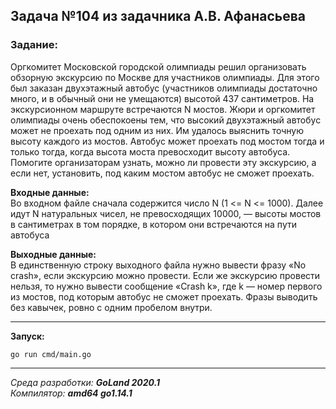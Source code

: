 ## Задача №104 из задачника А.В. Афанасьева
### Задание:
Оргкомитет Московской городской олимпиады решил организовать обзорную экскурсию по 
Москве для участников олимпиады. Для этого был заказан двухэтажный автобус (участников 
олимпиады достаточно много, и в обычный они не умещаются) высотой 437 сантиметров. 
На экскурсионном маршруте встречаются N мостов. Жюри и оргкомитет олимпиады очень 
обеспокоены тем, что высокий двухэтажный автобус может не проехать под одним из них. 
Им удалось выяснить точную высоту каждого из мостов. Автобус может проехать под мостом 
тогда и только тогда, когда высота моста превосходит высоту автобуса. Помогите 
организаторам узнать, можно ли провести эту экскурсию, а если нет, установить, под 
каким мостом автобус не сможет проехать.

**Входные данные:**   
Во входном файле сначала содержится число N (1 <= N <= 1000). Далее идут N натуральных 
чисел, не превосходящих 10000, — высоты мостов в сантиметрах в том порядке, в котором 
они встречаются на пути автобуса

**Выходные данные:**   
В единственную строку выходного файла нужно вывести фразу «No crash», если экскурсию 
можно провести. Если же экскурсию провести нельзя, то нужно вывести сообщение «Crash k», 
где k — номер первого из мостов, под которым автобус не сможет проехать. Фразы выводить 
без кавычек, ровно с одним пробелом внутри.


------
**Запуск:**
```
go run cmd/main.go
```

------
*Среда разработки: **GoLand 2020.1***  
*Компилятор: **amd64 go1.14.1***